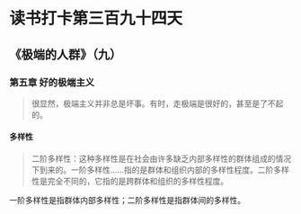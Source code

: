 读书打卡第三百九十四天
===

《极端的人群》（九）
---

### 第五章 好的极端主义

> 很显然，极端主义并非总是坏事。有时，走极端是很好的，甚至是了不起的。

#### 多样性

> 二阶多样性：这种多样性是在社会由许多缺乏内部多样性的群体组成的情况下到来的。一阶多样性……指的是群体和组织内部的多样性程度。二阶多样性是完全不同的，它指的是跨群体和组织的多样性程度。

一阶多样性是指群体内部多样性；二阶多样性是指群体间的多样性。

> 